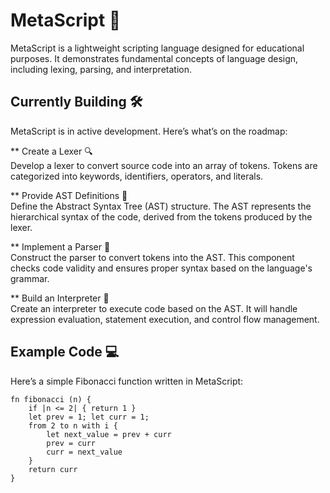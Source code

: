 # MetaScript 🌟

MetaScript is a lightweight scripting language designed for educational purposes. It demonstrates fundamental concepts of language design, including lexing, parsing, and interpretation.

## Currently Building 🛠️

MetaScript is in active development. Here’s what’s on the roadmap:

** Create a Lexer 🔍  
Develop a lexer to convert source code into an array of tokens. Tokens are categorized into keywords, identifiers, operators, and literals.

** Provide AST Definitions 🌳  
Define the Abstract Syntax Tree (AST) structure. The AST represents the hierarchical syntax of the code, derived from the tokens produced by the lexer.

** Implement a Parser 🧩  
Construct the parser to convert tokens into the AST. This component checks code validity and ensures proper syntax based on the language's grammar.

** Build an Interpreter 🚀  
Create an interpreter to execute code based on the AST. It will handle expression evaluation, statement execution, and control flow management.

## Example Code 💻

Here’s a simple Fibonacci function written in MetaScript:

```plaintext
fn fibonacci (n) {
    if |n <= 2| { return 1 }
    let prev = 1; let curr = 1;
    from 2 to n with i {
        let next_value = prev + curr
        prev = curr 
        curr = next_value
    }
    return curr
}
